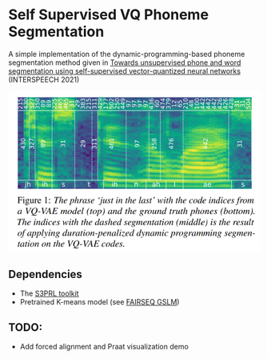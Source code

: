 # Self Supervised VQ Phoneme Segmentation
A simple implementation of the dynamic-programming-based phoneme segmentation method given in [Towards unsupervised phone and word segmentation using self-supervised vector-quantized neural networks](https://arxiv.org/abs/2012.07551) (INTERSPEECH 2021)

<p align="center">
<img src="./assets/paper_aligned.png" alt="Schema showing effectiveness of DP-based segmentation method on VQ-VAE codes."
width="800px"></p>

## Dependencies
- The [S3PRL toolkit](https://github.com/s3prl/s3prl)
- Pretrained K-means model (see [FAIRSEQ GSLM](https://github.com/pytorch/fairseq/tree/main/examples/textless_nlp/gslm/speech2unit))

## TODO:
- Add forced alignment and Praat visualization demo
